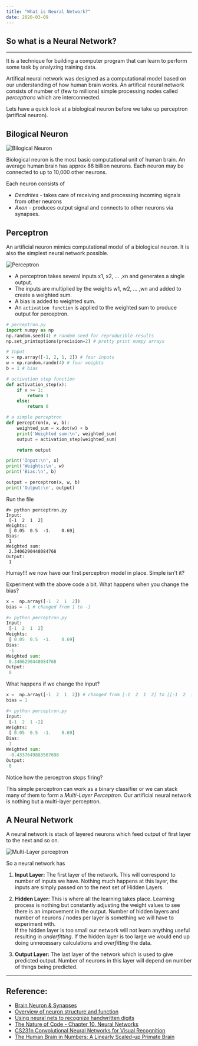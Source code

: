 ```yaml
---
title: "What is Neural Network?"
date: 2020-03-09
---	
```


## So what is a Neural Network?
---

It is a technique for building a computer program that can learn to perform some task by analyzing training data.

Artifical neural network was designed as a computational model based on our understanding of how human brain works.
An artifical neural network consists of number of (few to millions) simple processing nodes called *perceptrons* which are interconnected.

Lets have a quick look at a biological neuron before we take up perceptron (artifical neuron).

## Bilogical Neuron

![Bilogical Neuron](/images/c_00/biological_neuron.svg)

Biological neuron is the most basic computational unit of human brain.
An average human brain has approx 86 billion neurons. Each neuron may be connected to up to 10,000 other neurons.

Each neuron consists of
* *Dendrites* - takes care of receiving and processing incoming signals from other neurons
* *Axon* - produces output signal and connects to other neurons via synapses.

## Perceptron

An artificial neuron mimics computational model of a biological neuron. It is also the simplest neural network possible.

![Perceptron](/images/c_01/perceptron.png)

* A perceptron takes several inputs x1, x2, ... ,xn and generates a single output.
* The inputs are multiplied by the weights w1, w2, ... ,wn and added to create a weighted sum.
* A bias is added to weighted sum.
* An `activation function` is applied to the weighted sum to produce output for perceptron.

```python
# perceptron.py
import numpy as np
np.random.seed(4) # random seed for reproducible results
np.set_printoptions(precision=2) # pretty print numpy arrays

# Input
x = np.array([-1, 2, 1, 2]) # four inputs
w = np.random.randn(4) # four weights
b = 1 # bias

# activation step function
def activation_step(x):
    if x >= 1:
        return 1
    else:
        return 0

# a simple perceptron
def perceptron(x, w, b):
    weighted_sum = x.dot(w) + b
    print('Weighted sum:\n', weighted_sum)
    output = activation_step(weighted_sum)

    return output

print('Input:\n', x)
print('Weights:\n', w)
print('Bias:\n', b)

output = perceptron(x, w, b)
print('Output:\n', output)
```

Run the file 

```
#> python perceptron.py
Input:
 [-1  2  1  2]
Weights:
 [ 0.05  0.5  -1.    0.69]
Bias:
 1
Weighted sum:
 2.3406290448084768
Output:
 1
```

Hurray!!! we now have our first perceptron model in place. Simple isn't it?

Experiment with the above code a bit. 
What happens when you change the bias?

```python
x =  np.array([-1  2  1  2])
bias = -1 # changed from 1 to -1
```

```python
#> python perceptron.py
Input:
 [-1  2  1  2]
Weights:
 [ 0.05  0.5  -1.    0.69]
Bias:
 -1
Weighted sum:
 0.3406290448084768
Output:
 0
```

What happens if we change the input?

```python
x =  np.array([-1  2  1  2]) # changed from [-1  2  1  2] to [[-1  2  1  -2]]
bias = 1
```

```python
#> python perceptron.py
Input:
 [-1  2  1 -2]
Weights:
 [ 0.05  0.5  -1.    0.69]
Bias:
 1
Weighted sum:
 -0.4337649883567698
Output:
 0
```

Notice how the perceptron stops firing?

This simple perceptron can work as a binary classifier or we can stack many of them to form a *Multi-Layer Perceptron*.
Our artificial neural network is nothing but a multi-layer perceptron.

## A Neural Network

A neural network is stack of layered neurons which feed output of first layer to the next and so on.

![Multi-Layer perceptron](/images/c_01/neural_network_simple.png)

So a neural network has

1. **Input Layer:** The first layer of the network. This will correspond to number of inputs we have. Nothing much happens at this layer, the inputs are simply passed on to the next set of Hidden Layers.
2. **Hidden Layer:** This is where all the learning takes place. Learning process is nothing but constantly adjusting the weight values to see there is an improvement in the output.
Number of hidden layers and number of neurons / nodes per layer is something we will have to experiment with.\
If the hidden layer is too small our network will not learn anything useful resulting in *underfitting*. If the hidden layer is too large we would end up doing unnecessary calculations and *overfitting* the data.

3. **Output Layer:** The last layer of the network which is used to give predicted output. Number of neurons in this layer will depend on number of things being predicted.

----
## Reference:

* [Brain Neuron & Synapses](https://human-memory.net/brain-neurons-synapses/)
* [Overview of neuron structure and function](https://www.khanacademy.org/science/biology/human-biology/neuron-nervous-system/a/overview-of-neuron-structure-and-function)
* [Using neural nets to recognize handwritten digits](http://neuralnetworksanddeeplearning.com/index.html)
* [The Nature of Code - Chapter 10. Neural Networks](https://natureofcode.com/book/chapter-10-neural-networks/)
* [CS231n Convolutional Neural Networks for Visual Recognition](http://cs231n.github.io/neural-networks-1/)
* [The Human Brain in Numbers: A Linearly Scaled-up Primate Brain](https://www.ncbi.nlm.nih.gov/pmc/articles/PMC2776484/)